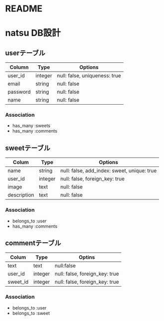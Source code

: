# README

# natsu DB設計

## userテーブル
|Column|Type|Options|
|------|----|-------|
|user_id|integer|null: false, uniqueness: true|
|email|string|null: false|
|password|string|null: false|
|name|string|null: false|

### Association
- has_many :sweets
- has_many :comments

## sweetテーブル
|Colum|Type|Options|
|-----|----|-------|
|name|string|null: false, add_index: sweet, unique: true|
|user_id|integer|null: false, foreign_key: true|
|image|text|null: false|
|description|text|null: false|

### Association
- belongs_to :user
- has_many :comments

## commentテーブル
|Colum|Type|Optins|
|-----|----|------|
|text|text|null:false|
|user_id|integer|null: false, foreign_key: true|
|sweet_id|integer|null: false, foreign_key: true|

### Association
- belongs_to :user
- belongs_to :sweet
